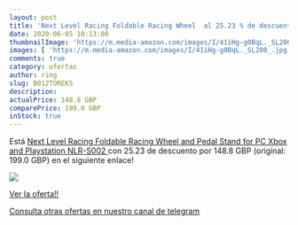 ```yaml
---
layout: post
title: 'Next Level Racing Foldable Racing Wheel  al 25.23 % de descuento'
date: 2020-06-05 10:13:08
thumbnailImage: 'https://m.media-amazon.com/images/I/41iHg-g0BqL._SL200_.jpg'
images: [ 'https://m.media-amazon.com/images/I/41iHg-g0BqL._SL200_.jpg' ]
comments: true
category: ofertas
author: ring
slug: B012TOREKS
description:
actualPrice: 148.8 GBP
comparePrice: 199.0 GBP
inStock: true
---
```


Está [Next Level Racing Foldable Racing Wheel and Pedal Stand for PC  Xbox and Playstation  NLR-S002 ](https://www.amazon.com/dp/B012TOREKS/?tag=redken08-20) con 25.23 de descuento por 148.8 GBP (original: 199.0 GBP) en el siguiente enlace!

[![](https://m.media-amazon.com/images/I/41iHg-g0BqL._SL200_.jpg)](https://www.amazon.com/dp/B012TOREKS/?tag=redken08-20)

[Ver la oferta!!](https://www.amazon.com/dp/B012TOREKS/?tag=redken08-20)

[Consulta otras ofertas en nuestro canal de telegram](https://t.me/s/ofertas25)
